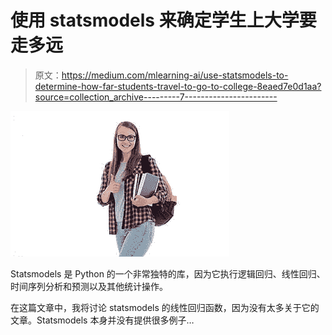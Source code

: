 # 使用 statsmodels 来确定学生上大学要走多远

> 原文：<https://medium.com/mlearning-ai/use-statsmodels-to-determine-how-far-students-travel-to-go-to-college-8eaed7e0d1aa?source=collection_archive---------7----------------------->

![](img/14d1573f539f559066a7ad0fe11872e0.png)

Statsmodels 是 Python 的一个非常独特的库，因为它执行逻辑回归、线性回归、时间序列分析和预测以及其他统计操作。

在这篇文章中，我将讨论 statsmodels 的线性回归函数，因为没有太多关于它的文章。Statsmodels 本身并没有提供很多例子…